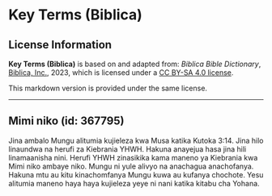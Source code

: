 # Key Terms (Biblica)

## License Information

**Key Terms (Biblica)** is based on and adapted from: _Biblica Bible Dictionary_, [Biblica, Inc.](https://www.biblica.com/), 2023, which is licensed under a [CC BY-SA 4.0 license](https://creativecommons.org/licenses/by-sa/4.0/legalcode.en).

This markdown version is provided under the same license.



--------------------------------

## Mimi niko (id: 367795)

Jina ambalo Mungu alitumia kujieleza kwa Musa katika Kutoka 3:14\. Jina hilo linaundwa na herufi za Kiebrania YHWH. Hakuna anayejua hasa jina hili linamaanisha nini. Herufi YHWH zinasikika kama maneno ya Kiebrania kwa Mimi niko ambaye niko. Mungu ni yule alivyo na anachagua anachofanya. Hakuna mtu au kitu kinachomfanya Mungu kuwa au kufanya chochote. Yesu alitumia maneno haya haya kujieleza yeye ni nani katika kitabu cha Yohana.


